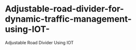 # Adjustable-road-divider-for-dynamic-traffic-management-using-IOT-
Adjustable Road Divider Using IOT
